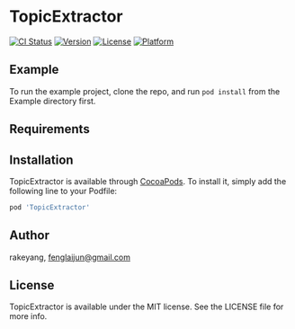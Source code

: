 # TopicExtractor

[![CI Status](https://img.shields.io/travis/rakeyang/TopicExtractor.svg?style=flat)](https://travis-ci.org/rakeyang/TopicExtractor)
[![Version](https://img.shields.io/cocoapods/v/TopicExtractor.svg?style=flat)](https://cocoapods.org/pods/TopicExtractor)
[![License](https://img.shields.io/cocoapods/l/TopicExtractor.svg?style=flat)](https://cocoapods.org/pods/TopicExtractor)
[![Platform](https://img.shields.io/cocoapods/p/TopicExtractor.svg?style=flat)](https://cocoapods.org/pods/TopicExtractor)

## Example

To run the example project, clone the repo, and run `pod install` from the Example directory first.

## Requirements

## Installation

TopicExtractor is available through [CocoaPods](https://cocoapods.org). To install
it, simply add the following line to your Podfile:

```ruby
pod 'TopicExtractor'
```

## Author

rakeyang, fenglaijun@gmail.com

## License

TopicExtractor is available under the MIT license. See the LICENSE file for more info.

